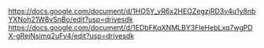 https://docs.google.com/document/d/1HO5Y_vR6x2HEOZegzjRD3v4u1y8nbYXNoh21W8vSnBo/edit?usp=drivesdk
https://docs.google.com/document/d/1EDbFKqXNMLBY3FleHebLxq7wgPDX-gRejNsimq2uFv4/edit?usp=drivesdk
